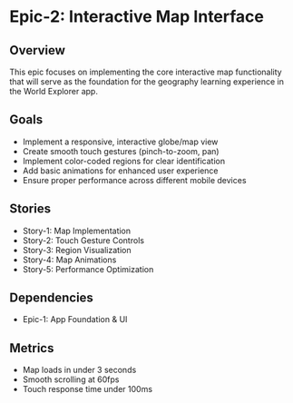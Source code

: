 # Epic-2: Interactive Map Interface

## Overview
This epic focuses on implementing the core interactive map functionality that will serve as the foundation for the geography learning experience in the World Explorer app.

## Goals
- Implement a responsive, interactive globe/map view
- Create smooth touch gestures (pinch-to-zoom, pan)
- Implement color-coded regions for clear identification
- Add basic animations for enhanced user experience
- Ensure proper performance across different mobile devices

## Stories
- Story-1: Map Implementation
- Story-2: Touch Gesture Controls
- Story-3: Region Visualization
- Story-4: Map Animations
- Story-5: Performance Optimization

## Dependencies
- Epic-1: App Foundation & UI

## Metrics
- Map loads in under 3 seconds
- Smooth scrolling at 60fps
- Touch response time under 100ms